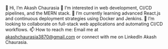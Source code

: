 👋 Hi, I’m Akash Chaurasia
👀 I’m interested in web development, CI/CD pipelines, and the MERN stack.
🌱 I’m currently learning advanced React.js and continuous deployment strategies using Docker and Jenkins.
💞️ I’m looking to collaborate on full-stack web applications and automating CI/CD workflows.
📫 How to reach me: Email me at akashchaurasia3870@gmail.com or connect with me on LinkedIn Akash Chaurasia.

